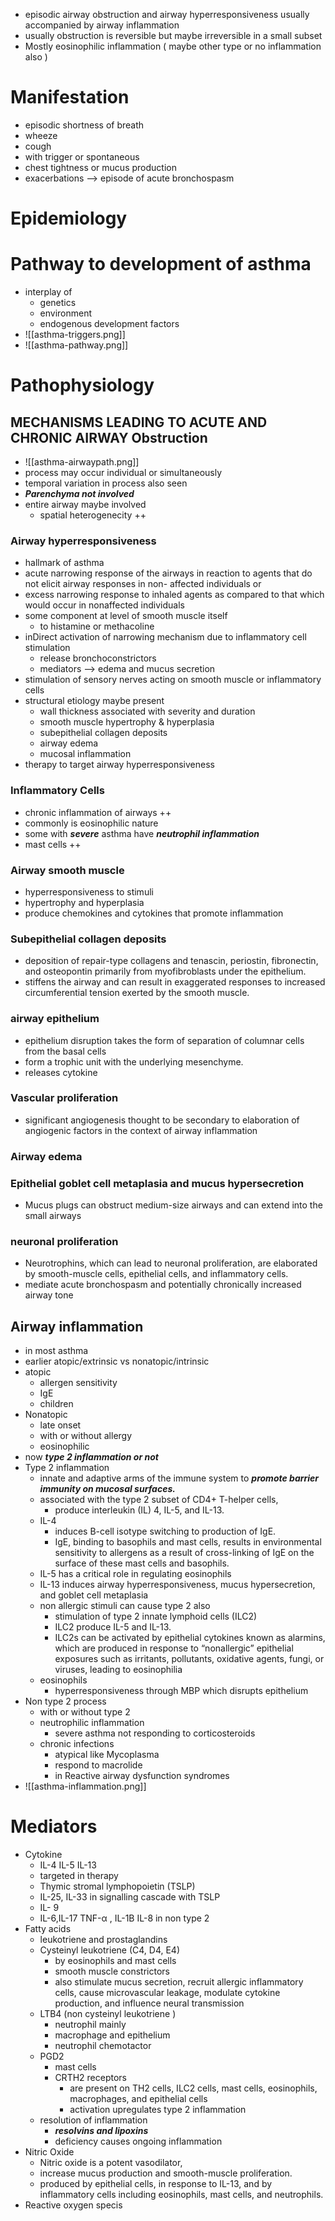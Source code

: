 * episodic airway obstruction and airway hyperresponsiveness usually accompanied by airway inflammation
* usually obstruction is reversible but maybe irreversible in a small subset 
* Mostly eosinophilic inflammation ( maybe other type or no inflammation also )
# Manifestation 
* episodic shortness of breath 
* wheeze 
* cough 
* with trigger or spontaneous 
* chest tightness or mucus production 
* exacerbations --> episode of acute bronchospasm 
# Epidemiology 

# Pathway to development of asthma 
* interplay of 
	* genetics 
	* environment 
	* endogenous development factors 
* ![[asthma-triggers.png]]
* ![[asthma-pathway.png]]
# Pathophysiology 
## MECHANISMS LEADING TO ACUTE AND CHRONIC AIRWAY Obstruction 
* ![[asthma-airwaypath.png]]
* process may occur individual or simultaneously 
* temporal variation in process also seen 
* ***Parenchyma not involved***
* entire airway maybe involved 
	* spatial heterogenecity ++ 

### Airway hyperresponsiveness 
* hallmark of asthma 
* acute narrowing response of the airways in reaction to agents that do not elicit airway responses in non- affected individuals or
* excess narrowing response to inhaled agents as compared to that which would occur in nonaffected individuals 
* some component at level of smooth muscle itself 
	* to histamine or methacoline 
* inDirect activation of narrowing mechanism due to inflammatory cell stimulation 
	* release bronchoconstrictors
	* mediators --> edema and mucus secretion 
* stimulation of sensory nerves acting on smooth muscle or inflammatory cells 
* structural etiology maybe present 
	* wall thickness associated with severity and duration 
	* smooth muscle hypertrophy & hyperplasia 
	* subepithelial collagen deposits 
	* airway edema 
	* mucosal inflammation 
* therapy to target airway hyperresponsiveness 
### Inflammatory Cells 
* chronic inflammation of airways ++ 
* commonly is eosinophilic nature 
* some with ***severe*** asthma have ***neutrophil inflammation*** 
* mast cells ++ 
### Airway smooth muscle 
* hyperresponsiveness to stimuli 
* hypertrophy and hyperplasia 
* produce chemokines and cytokines that promote inflammation 
### Subepithelial collagen deposits 
* deposition of repair-type collagens and tenascin, periostin, fibronectin, and osteopontin primarily from myofibroblasts under the epithelium.
* stiffens the airway and can result in exaggerated responses to increased circumferential tension exerted by the smooth muscle.
### airway epithelium 
* epithelium disruption takes the form of separation of columnar cells from the basal cells
* form a trophic unit with the underlying mesenchyme.
* releases cytokine 
### Vascular proliferation 
* significant angiogenesis thought to be secondary to elaboration of angiogenic factors in the context of airway inflammation 
### Airway edema 
### Epithelial goblet cell metaplasia and mucus hypersecretion 
* Mucus plugs can obstruct medium-size airways and can extend into the small airways 
### neuronal proliferation 
* Neurotrophins, which can lead to neuronal proliferation, are elaborated by smooth-muscle cells, epithelial cells, and inflammatory cells.
* mediate acute bronchospasm and potentially chronically increased airway tone
## Airway inflammation 
* in most asthma 
* earlier atopic/extrinsic vs nonatopic/intrinsic 
* atopic 
	* allergen sensitivity 
	* IgE 
	* children 
* Nonatopic 
	* late onset 
	* with or without allergy 
	* eosinophilic 
* now ***type 2 inflammation or not***
* Type 2 inflammation 
	* innate and adaptive arms of the immune system to ***promote barrier immunity on mucosal surfaces.***
	* associated with the type 2 subset of CD4+ T-helper cells,
		* produce interleukin (IL) 4, IL-5, and IL-13.
	* IL-4
		* induces B-cell isotype switching to production of IgE. 
		* IgE, binding to basophils and mast cells, results in environmental sensitivity to allergens as a result of cross-linking of IgE on the surface of these mast cells and basophils.
	* IL-5 has a critical role in regulating eosinophils
	* IL-13 induces airway hyperresponsiveness, mucus hypersecretion, and goblet cell metaplasia
	* non allergic stimuli can cause type 2 also 
		* stimulation of type 2 innate lymphoid cells (ILC2)
		* ILC2 produce IL-5 and IL-13. 
		* ILC2s can be activated by epithelial cytokines known as alarmins, which are produced in response to “nonallergic” epithelial exposures such as irritants, pollutants, oxidative agents, fungi, or viruses, leading to eosinophilia 
	* eosinophils 
		* hyperresponsiveness through MBP which disrupts epithelium 
* Non type 2 process 
	* with or without type 2
	* neutrophilic inflammation 
		* severe asthma not responding to corticosteroids 
	* chronic infections 
		* atypical like Mycoplasma 
		* respond to macrolide 
		* in Reactive airway dysfunction syndromes 
* ![[asthma-inflammation.png]]
# Mediators 
* Cytokine 
	* IL-4 IL-5 IL-13 
	* targeted in therapy 
	* Thymic stromal lymphopoietin (TSLP)
	* IL-25, IL-33 in signalling cascade with TSLP
	* IL- 9
	* IL-6,IL-17 TNF-α , IL-1B IL-8 in non type 2 
* Fatty acids 
	* leukotriene and prostaglandins 
	* Cysteinyl leukotriene (C4, D4, E4) 
		* by eosinophils and mast cells 
		* smooth muscle constrictors 
		* also stimulate mucus secretion, recruit allergic inflammatory cells, cause microvascular leakage, modulate cytokine production, and influence neural transmission
	* LTB4 (non cysteinyl leukotriene )
		* neutrophil mainly 
		* macrophage and epithelium 
		* neutrophil chemotactor 
	* PGD2
		* mast cells 
		* CRTH2 receptors
			* are present on TH2 cells, ILC2 cells, mast cells, eosinophils, macrophages, and epithelial cells 
			* activation upregulates type 2 inflammation
	* resolution of inflammation 
		* ***resolvins and lipoxins*** 
		* deficiency causes ongoing inflammation 
* Nitric Oxide 
	* Nitric oxide is a potent vasodilator,
	* increase mucus production and smooth-muscle proliferation.
	* produced by epithelial cells, in response to IL-13, and by inflammatory cells including eosinophils, mast cells, and neutrophils.
* Reactive oxygen specis